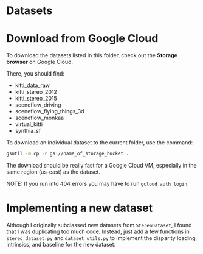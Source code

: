 # Datasets

# Download from Google Cloud
To download the datasets listed in this folder, check out the **Storage browser** on Google Cloud.

There, you should find:
- kitti_data_raw
- kitti_stereo_2012
- kitti_stereo_2015
- sceneflow_driving
- sceneflow_flying_things_3d
- sceneflow_monkaa
- virtual_kitti
- synthia_sf

To download an individual dataset to the current folder, use the command:
```bash
gsutil -m cp -r gs://name_of_storage_bucket .
```

The download should be really fast for a Google Cloud VM, especially in the same region (us-east) as the dataset.

NOTE: If you run into 404 errors you may have to run `gcloud auth login`.

# Implementing a new dataset

Although I originally subclassed new datasets from `StereoDataset`, I found that I was duplicating too much code. Instead, just add a few functions in `stereo_dataset.py` and `dataset_utils.py` to implement the disparity loading, intrinsics, and baseline for the new dataset.
